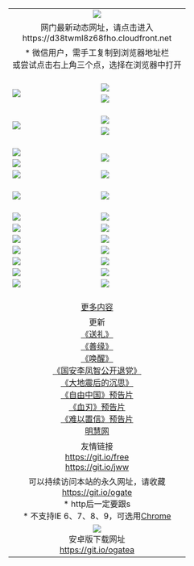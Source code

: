 ﻿<table>
  <tr></tr>
  <tr><td colspan=2 align=center><img src="https://cloud.githubusercontent.com/assets/11880933/13434984/f430fae2-e012-11e5-814f-c2df1e82b247.jpg" /></td></tr>
  <tr><td colspan=2 align=center>网门最新动态网址，请点击进入
<br>https://d38twml8z68fho.cloudfront.net
    </td>
  </tr>
  <tr>
    <td colspan=2 align=center>* 微信用户，需手工复制到浏览器地址栏<br>或尝试点击右上角三个点，选择在浏览器中打开
    <!--br>* IE6打开动态网址须在选项中勾选TLS 1.0--></td>
  </tr>
  <tr height="20">
  <tr>
    <td rowspan=2><a href="https://d38twml8z68fho.cloudfront.net/ogUP.aspx?name=11DKC.mp4&list=11DKC" target="_blank"><img src="https://d38twml8z68fho.cloudfront.net/Up/11DKC1.jpg" /></a></td> 
    <td><div><a href="https://d38twml8z68fho.cloudfront.net/ogUP.aspx?name=LRWS.mp4&list=LRWS" target="_blank"><img src="https://d38twml8z68fho.cloudfront.net/Up/LRWS.jpg" /></a></td>
   </tr>
  <tr>
    <td><a href="https://d38twml8z68fho.cloudfront.net/ogNiceVedio.aspx" target="_blank"><img src="https://d38twml8z68fho.cloudfront.net/Up/11TGKDY.jpg" /></a></td>
  </tr>
  <tr height="20">
  <tr>
    <td rowspan=2><a href="https://d38twml8z68fho.cloudfront.net/ogUP.aspx?name=4EE/DJ.mp4&list=4EEDJ" target="_blank"><img src="https://d38twml8z68fho.cloudfront.net/Up/4EE/DJ140.jpg"/></a></td>
    <td><a href="https://d38twml8z68fho.cloudfront.net/ogUP.aspx?name=4EE/ZG.mp4&list=4EEZG" target="_blank"><img src="https://d38twml8z68fho.cloudfront.net/Up/4EE/ZG0.jpg"/></a></td>
    <!--td><a href="https://d38twml8z68fho.cloudfront.net/ogUP.aspx?name=4EE/QQ.mp4&list=4EEQQ" target="_blank"><img src="https://d38twml8z68fho.cloudfront.net/Up/4EE/QQ0.jpg"/></a></td>
    <td><a href="https://d38twml8z68fho.cloudfront.net/ogUP.aspx?name=4EE/HQ.mp4&list=4EEHQ" target="_blank"><img src="https://d38twml8z68fho.cloudfront.net/Up/4EE/HQ0.jpg"/></a></td-->
  </tr>
  <tr>
    <td><a href="https://d38twml8z68fho.cloudfront.net/onCO.aspx?list=XWPL&mode=m" target="_blank"><img src="https://d38twml8z68fho.cloudfront.net/Up/0WZTT.jpg" /></a></td> 
  </tr>
  <tr height="20">
  <tr>
    <td><a href="https://d38twml8z68fho.cloudfront.net/ogUP.aspx?name=JQR.mp4&count=2" target="_blank"><img src="https://d38twml8z68fho.cloudfront.net/Up/JQR.jpg" /></a></td>   
    <td rowspan=2><a href="https://d38twml8z68fho.cloudfront.net/ogUP.aspx?name=JP.mp4&count=9" target="_blank"><img src="https://d38twml8z68fho.cloudfront.net/Up/JP.jpg" /></td>
  </tr>
  <tr>
    <td><a href="https://d38twml8z68fho.cloudfront.net/ogUP.aspx?name=WH.mp4" target="_blank"><img src="https://d38twml8z68fho.cloudfront.net/Up/WH.jpg" /></a></td>
  </tr>
  <tr>
    <td><a href="https://d38twml8z68fho.cloudfront.net/ogUP.aspx?name=SSZJ.mp4&list=SSZJ" target="_blank"><img src="https://d38twml8z68fho.cloudfront.net/Up/SSZJ.jpg" /></a></td>
    <td><a href="https://d38twml8z68fho.cloudfront.net/ogUP.aspx?name=WLSH.mp4&count=2" target="_blank"><img src="https://d38twml8z68fho.cloudfront.net/Up/WLSH.jpg" /></a</td>
  </tr>
  <tr height="20">
  <tr>
    <td><a href="https://d38twml8z68fho.cloudfront.net/ogUP.aspx?name=ZY.mp4&count=2015|16" target="_blank"><img src="https://d38twml8z68fho.cloudfront.net/Up/ZY.jpg" /></a</td>
    <td><a href="https://d38twml8z68fho.cloudfront.net/ogUP.aspx?name=XTFY.mp4&count=B|2,A|24" target="_blank"><img src="https://d38twml8z68fho.cloudfront.net/Up/XTFY.jpg" /></a></td>
  </tr>
  <tr height="20">
  </tr>
  <!--tr>
    <td><a href="https://d38twml8z68fho.cloudfront.net/ogUP.aspx?name=4EE/GX.mp4&list=4EEGX" target="_blank"><img src="https://d38twml8z68fho.cloudfront.net/Up/4EE/GX0.jpg"/></a></td>
    <td><a href="https://d38twml8z68fho.cloudfront.net/ogUP.aspx?name=4EE/HD.mp4&list=4EEHD" target="_blank"><img src="https://d38twml8z68fho.cloudfront.net/Up/4EE/HD0.jpg"/></a></td>
  </tr>
  <tr>
    <td><a href="https://d38twml8z68fho.cloudfront.net/ogUP.aspx?name=4EE/TX.mp4&list=4EETX" target="_blank"><img src="https://d38twml8z68fho.cloudfront.net/Up/4EE/TX0.jpg"/></a></td>
    <td><a href="https://d38twml8z68fho.cloudfront.net/ogUP.aspx?name=4EE/WZ.mp4&list=4EEWZ" target="_blank"><img src="https://d38twml8z68fho.cloudfront.net/Up/4EE/WZ0.jpg"/></a></td>
  </tr-->
  <tr>
    <td><a href="https://d38twml8z68fho.cloudfront.net/onUP.aspx?name=https://d1ni6yqhqrtjo7.cloudfront.net/" target="_blank"><img src="https://d38twml8z68fho.cloudfront.net/Up/0DTW.jpg"/></a></td>
    <td><a href="https://d38twml8z68fho.cloudfront.net/onUP.aspx?name=https://d240ns8up8earz.cloudfront.net/acenter/" target="_blank"><img src="https://d38twml8z68fho.cloudfront.net/Up/0TDW.jpg" /></a></td>
  </tr>
  <tr>
    <td><a href="https://d38twml8z68fho.cloudfront.net/onUP.aspx?name=https://d4508d6vomz2p.cloudfront.net/gb/nsc413.htm" target="_blank"><img src="https://d38twml8z68fho.cloudfront.net/Up/0DJY.jpg" /></a></td>
    <td><a href="https://d38twml8z68fho.cloudfront.net/onUP.aspx?name=https://d4apjbhkuxer1.cloudfront.net/xtr/gb/prog204.html" target="_blank"><img src="https://d38twml8z68fho.cloudfront.net/Up/0XTR.jpg" /></a></td>
  </tr>
  <tr>
    <td><a href="https://d38twml8z68fho.cloudfront.net/onUP.aspx?name=https://d3aj00iefsmfgc.cloudfront.net/" target="_blank"><img src="https://d38twml8z68fho.cloudfront.net/Up/0MHW.jpg" /></a></td>
    <td><a href="https://d38twml8z68fho.cloudfront.net/onUP.aspx?name=https://d20wz7qt14x5d2.cloudfront.net/" target="_blank"><img src="https://d38twml8z68fho.cloudfront.net/Up/0ZJW.jpg" /></a></td>
  </tr>
  <tr>
    <td><a href="https://d38twml8z68fho.cloudfront.net/ogUP.aspx?name=0FG.zip" target="_blank"><img src="https://d38twml8z68fho.cloudfront.net/Up/0FG.jpg" /></a></td>
    <td><a href="https://d38twml8z68fho.cloudfront.net/ogUP.aspx?name=0FGA.apk" target="_blank"><img src="https://d38twml8z68fho.cloudfront.net/Up/0FGA.jpg" /></a></td>
  </tr>
  <tr>
    <td><a href="https://d38twml8z68fho.cloudfront.net/ogUP.aspx?name=0U.zip" target="_blank"><img src="https://d38twml8z68fho.cloudfront.net/Up/0U.jpg" /></a></td>
    <td><a href="https://d38twml8z68fho.cloudfront.net/ogUP.aspx?name=0UA.apk" target="_blank"><img src="https://d38twml8z68fho.cloudfront.net/Up/0UA.jpg" /></a></td>
  </tr>
  <tr>
    <td><a href="https://d38twml8z68fho.cloudfront.net/ogUP.aspx?name=0iPPOTV.zip" target="_blank"><img src="https://d38twml8z68fho.cloudfront.net/Up/0iPPOTV.jpg" /></a></td>
    <td><a href="https://d38twml8z68fho.cloudfront.net/ogUP.aspx?name=0iNTD.apk" target="_blank"><img src="https://d38twml8z68fho.cloudfront.net/Up/0iNTD.jpg" /></a></td>
  </tr>
  <!--tr>
    <td><a href="https://d38twml8z68fho.cloudfront.net/ogNice.aspx" target="_blank"><img src="https://d38twml8z68fho.cloudfront.net/Up/0WCYY.jpg" /></a></td>
    <td><a href="https://d38twml8z68fho.cloudfront.net/onCO.aspx?list=XWPL&mode=m" target="_blank"><img src="https://d38twml8z68fho.cloudfront.net/Up/0WZTT.jpg" /></a></td> 
  </tr-->
  <tr>
    <td><a href="https://d38twml8z68fho.cloudfront.net/ogDY.aspx" target="_blank"><img src="https://d38twml8z68fho.cloudfront.net/Up/0FK.jpg" /></a></td>
    <td><a href="https://d38twml8z68fho.cloudfront.net/ogST.aspx" target="_blank"><img src="https://d38twml8z68fho.cloudfront.net/Up/0ST.jpg" /></a></td> 
  </tr>
  <tr height="20">
  <tr>
    <td colspan=2 align=center><a href="https://d38twml8z68fho.cloudfront.net/ogNice.aspx">更多内容</a>
    </td>
  </tr>
  <tr>
    <td colspan=2 align=center>更新<br>
      <a href="https://d38twml8z68fho.cloudfront.net/ogUP.aspx?name=4ESL.mp4" target="_blank">《送礼》</a><br>
      <a href="https://d38twml8z68fho.cloudfront.net/ogUP.aspx?name=4ESY.mp4" target="_blank">《善缘》</a><br>
      <a href="https://d38twml8z68fho.cloudfront.net/ogUP.aspx?name=4EHX.mp4" target="_blank">《唤醒》</a><br>
      <a href="https://d38twml8z68fho.cloudfront.net/ogUP.aspx?name=4LFZ.mp4" target="_blank">《国安李凤智公开退党》</a><br>
      <a href="https://d38twml8z68fho.cloudfront.net/ogUP.aspx?name=4DDZHDCS.mp4" target="_blank">《大地震后的沉思》</a><br>
      <a href="https://d38twml8z68fho.cloudfront.net/ogUP.aspx?name=11ZYZG0.mp4" target="_blank">《自由中国》预告片</a><br>
      <a href="https://d38twml8z68fho.cloudfront.net/ogUP.aspx?name=11XR.mp4" target="_blank">《血刃》预告片</a><br>
      <a href="https://d38twml8z68fho.cloudfront.net/ogUP.aspx?name=11NYZX.mp4&count=2" target="_blank">《难以置信》预告片</a><br>
      <a href="https://d38twml8z68fho.cloudfront.net/onUP.aspx?name=https://www.minghui.org/" target="_blank">明慧网</a>
    </td>
  </tr>
  <tr>
    <td colspan=2 align=center>友情链接<br>
      <a href="https://git.io/free" target="_blank">https://git.io/free</a><br>
      <a href="https://git.io/jww" target="_blank">https://git.io/jww</a>
    </td>
  </tr>
  <tr>
    <td colspan=2 align=center>可以持续访问本站的永久网址，请收藏<br/><a href="https://git.io/ogate" target="_blank">https://git.io/ogate</a><br/>* http后一定要跟s<br/>* 不支持IE 6、7、8、9，可选用<a href="https://d38twml8z68fho.cloudfront.net/ogUP.aspx?name=0ChromePortable.zip">Chrome</a></td>
  </tr>
  <tr>
    <td colspan=2 align=center><a href="https://d38twml8z68fho.cloudfront.net/ogUP.aspx?name=0oGate.apk" target="_blank"><img src="https://cloud.githubusercontent.com/assets/11880933/13720399/75e143ee-e842-11e5-9f0a-1421f423c80f.jpg" /></a><br>安卓版下载网址<br><a href="https://git.io/ogatea">https://git.io/ogatea</a></td>
  </tr>
  <!--tr>
    <td colspan=2 align=center>可能失效的动态网址
    </td>
  </tr-->
</table>

